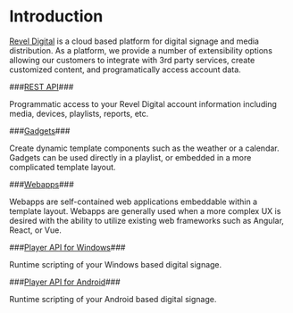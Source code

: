 # Introduction

[Revel Digital](https://www.reveldigital.com) is a cloud based platform for digital signage and media distribution. As a platform, we provide a number of extensibility options allowing our customers to integrate with 3rd party services, create customized content, and programatically access account data.

###[REST API](/rest-api)###

Programmatic access to your Revel Digital account information including media, devices, playlists, reports, etc.

###[Gadgets](/gadgets)###

Create dynamic template components such as the weather or a calendar. Gadgets can be used directly in a playlist, or embedded in a more complicated template layout.

###[Webapps](/webapps)###

Webapps are self-contained web applications embeddable within a template layout. Webapps are generally used when a more complex UX is desired with the ability to utilize existing web frameworks such as Angular, React, or Vue.

###[Player API for Windows](/windows)###

Runtime scripting of your Windows based digital signage.

###[Player API for Android](/android)###

Runtime scripting of your Android based digital signage.
